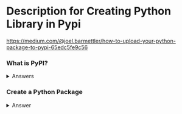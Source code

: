 # Description for Creating Python Library in Pypi
https://medium.com/@joel.barmettler/how-to-upload-your-python-package-to-pypi-65edc5fe9c56

### What is PyPI?
<details>
<summary>Answers</summary>
The Python Package Index, abbreviated as PyPI, is the official repository of software for the Python programming language. By default, pip — which is the most popular Python package manager — uses PyPI as the source for retrieving package dependencies.
PyPI lets you find, install and even publish your Python packages so that they are widely available to the public. More than 300,000 different packages are currently published in the index with more than 2,500,000 releases being distributed to users.
</details>

### Create a Python Package

<details>
<summary>Answer</summary>
To create a package, create a folder that is named exactly how you want your package to be named. Place all the files setup.py , README.txt, manifest.in, LICENSE.txt,__init__.py Changelog.txt.
Now, create a file called __init__.py (again two underscores). Open the file with your text editor of choice. In this file, you write nothing but import statements that have the following schema:
The init.py file is used to mark which classes you want the user to access through the package interface.

Then, remove all print-statements and all the code that does not sit inside of a class. Finally, create the init.py-file and import all the methods that the user should access. MyLib -init.py -File1.py -File1.py

Create a PyPi account You can register yourself for a PyPi account here. Remember your username (not the Name, not the E-Mail Address) and your password, you will need it later for the upload process. Upload your package to github.com Create a github repo including all the files we are going to create in a second, as well as your package folder. Name the repo exactly as the package. You find an example of such a repo here. Create the files PyPi needs PyPi needs three files in order to work: setup.py setup.cfg LICENSE.txt README.md (optinal but highly recommended) Place all these files outside of your package folder: MyLib setup.py setup.cfg LICENSE.txt README.md Let’s go through this files one-by-one setup.py The setup.py file contains information about your package that PyPi needs, like its name, a description, the current version etc. Copy and Paste the following Code and replace the Strings with your matching content:

Let me explain the download_url and the install_requires a bit further. download_url You have previously uploaded your project to your github repository. Now, we create a new release version of your project on github. This release will then be downloaded by anyone that runs the “pip install YourPackage” command. First, go to github.com and navigate to your repository. Next, click on the tab “releases” and then on “Create a new release”. Now, define a Tag verion (it is best to use the same number as you used in your setup.py version-field: v_01. Add a release title and a description (not that important), then click on “publish release”. Now you see a new release and under Assets, there is a link to Source Code (tar.gz). Right-click on this link and chose Copy Link Address. Paste this link-address into the download_url field in the setup.py file. Every time you want to update your package later on, upload a new version to github, create a new release as we just discussed, specify a new release tag and copy-paste the link to Source into the setup.py file (do not forget to also increment the version number). Install_requires Here, you define all the dependencies your package has — all the pip packages that you are importing. Simply speaking: Go through all your Classes and watch what you have imported. Every package that you have imported and downloaded via pip (most propably all, except the standard libraries) must be listed here as an install_requires by adding the package name. Let me give you an example

The packages “numpy” and “scrapeasy” were downloaded via pip, so you need to add “numpy” and “scrapeasy” in your dependencies. But how do you know whether a package is a standard library or downloaded via pip? Well, simply open your cmd and type pip install packagename. If you get “Requirement already satisfied”, you are good to go. If you get an error stating “Could not find a version that satisfies the requirement”, you know that this package is either not installed via pip or a standard library. The resulting install_requires field would look like this:

setup.cfg This is a short one. Create a new file called “setup.cfg”. If you have a description file (and you definitely should!), you can specify it here:

LICENSE.txt Use this file to define all license details. Most propably, just copy-paste the license text from this website into the LICENSE.txt file. I always use the MIT license for my projects, but feel free to use your own.

README.md (Optional) Create a markdown file with this beautiful website, then download it and place it into your directory. Upload your package to PyPi Now, the final step has come: uploading your project to PyPi. First, open the command prompt and navigate into your the folder where you have all your files and your package located: cd "C://PATH//TO//YOUR//FOLDER" Now, we create a source distribution with the following command: python setup.py sdist You might get a warning stating “Unknown distribution option: ‘install_requires’. Just ignore it. We will need twine for the upload process, so first install twine via pip: pip install twine Then, run the following command: twine upload dist/* You will be asked to provide your username and password. Provide the credentials you used to register to PyPi earlier. Congratulations, your package is now uploaded! Visit https://pypi.org/project/YOURPACKAGENAME/ to see your package online! Install your own package using pip Okay, now let’s test this out. Open your console and type the following command: pip install YOURPACKAGENAME It works! Now open the python SHELL/IDLE and import your package.
</details>
